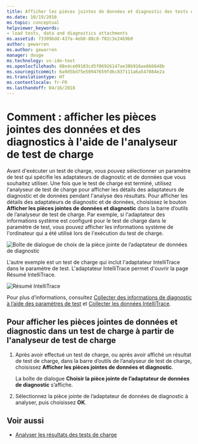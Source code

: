 ```yaml
---
title: Afficher les pièces jointes de données et diagnostic des tests de charge dans Visual Studio | Microsoft Docs
ms.date: 10/19/2016
ms.topic: conceptual
helpviewer_keywords:
- load tests, data and diagnostics attachments
ms.assetid: 73309bdd-437a-4eb0-88c8-702c3e24b9b0
author: gewarren
ms.author: gewarren
manager: douge
ms.technology: vs-ide-test
ms.openlocfilehash: 08e4ce09103cd5f06926147ae38b916ae666648b
ms.sourcegitcommit: 6a9d5bd75e50947659fd6c837111a6a547884e2a
ms.translationtype: HT
ms.contentlocale: fr-FR
ms.lasthandoff: 04/16/2018
---
```

# <a name="how-to-view-data-and-diagnostic-attachments-using-the-load-test-analyzer"></a>Comment : afficher les pièces jointes des données et des diagnostics à l'aide de l'analyseur de test de charge

Avant d'exécuter un test de charge, vous pouvez sélectionner un paramètre de test qui spécifie les adaptateurs de diagnostic et de données que vous souhaitez utiliser. Une fois que le test de charge est terminé, utilisez l'analyseur de test de charge pour afficher les détails des adaptateurs de diagnostic et de données pendant l'analyse des résultats. Pour afficher les détails des adaptateurs de diagnostic et de données, choisissez le bouton **Afficher les pièces jointes de données et diagnostic** dans la barre d’outils de l’analyseur de test de charge. Par exemple, si l'adaptateur des informations système est configuré pour le test de charge dans le paramètre de test, vous pouvez afficher les informations système de l'ordinateur qui a été utilisé lors de l'exécution du test de charge.

![Boîte de dialogue de choix de la pièce jointe de l’adaptateur de données de diagnostic](../test/media/load_adapterdialog.png "Load_AdapterDialog")

L'autre exemple est un test de charge qui inclut l'adaptateur IntelliTrace dans le paramètre de test. L'adaptateur IntelliTrace permet d'ouvrir la page Résumé IntelliTrace.

![Résumé IntelliTrace](../test/media/load_intellitrace.png "Load_IntelliTrace")

Pour plus d’informations, consultez [Collecter des informations de diagnostic à l’aide des paramètres de test](../test/collect-diagnostic-information-using-test-settings.md) et [Collecter les données IntelliTrace](../test/how-to-collect-intellitrace-data-to-help-debug-difficult-issues.md).

## <a name="to-view-data-and-diagnostic-attachments-in-a-load-test-from-the-load-test-analyzer"></a>Pour afficher les pièces jointes de données et diagnostic dans un test de charge à partir de l'analyseur de test de charge

1.  Après avoir effectué un test de charge, ou après avoir affiché un résultat de test de charge, dans la barre d’outils de l’analyseur de test de charge, choisissez **Afficher les pièces jointes de données et diagnostic**.

     La boîte de dialogue **Choisir la pièce jointe de l’adaptateur de données de diagnostic** s’affiche.

2.  Sélectionnez la pièce jointe de l’adaptateur de données de diagnostic à analyser, puis choisissez **OK**.

## <a name="see-also"></a>Voir aussi

- [Analyser les résultats des tests de charge](../test/analyze-load-test-results-using-the-load-test-analyzer.md)